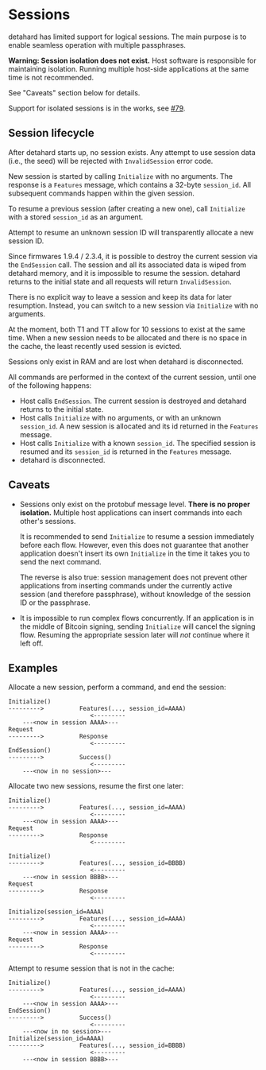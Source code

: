 # Sessions

detahard has limited support for logical sessions. The main purpose is to enable seamless
operation with multiple passphrases.

**Warning: Session isolation does not exist.** Host software is responsible for
maintaining isolation. Running multiple host-side applications at the same time is not
recommended.

See "Caveats" section below for details.

Support for isolated sessions is in the works, see
[#79](https://github.com/detahard/detahard-firmware/issues/79).

## Session lifecycle

After detahard starts up, no session exists. Any attempt to use session data (i.e., the
seed) will be rejected with `InvalidSession` error code.

New session is started by calling `Initialize` with no arguments. The response is a
`Features` message, which contains a 32-byte `session_id`. All subsequent commands
happen within the given session.

To resume a previous session (after creating a new one), call `Initialize` with a stored
`session_id` as an argument.

Attempt to resume an unknown session ID will transparently allocate a new session ID.

Since firmwares 1.9.4 / 2.3.4, it is possible to destroy the current session via the
`EndSession` call. The session and all its associated data is wiped from detahard memory,
and it is impossible to resume the session. detahard returns to the initial state and
all requests will return `InvalidSession`.

There is no explicit way to leave a session and keep its data for later resumption.
Instead, you can switch to a new session via `Initialize` with no arguments.

At the moment, both T1 and TT allow for 10 sessions to exist at the same time. When a
new session needs to be allocated and there is no space in the cache, the least recently
used session is evicted.

Sessions only exist in RAM and are lost when detahard is disconnected.

All commands are performed in the context of the current session, until one of the
following happens:

* Host calls `EndSession`. The current session is destroyed and detahard returns to the
  initial state.
* Host calls `Initialize` with no arguments, or with an unknown `session_id`. A new
  session is allocated and its id returned in the `Features` message.
* Host calls `Initialize` with a known `session_id`. The specified session is resumed
  and its `session_id` is returned in the `Features` message.
* detahard is disconnected.

## Caveats

* Sessions only exist on the protobuf message level. **There is no proper isolation.**
  Multiple host applications can insert commands into each other's sessions.

  It is recommended to send `Initialize` to resume a session immediately before each
  flow. However, even this does not guarantee that another application doesn't insert
  its own `Initialize` in the time it takes you to send the next command.

  The reverse is also true: session management does not prevent other applications from
  inserting commands under the currently active session (and therefore passphrase),
  without knowledge of the session ID or the passphrase.

* It is impossible to run complex flows concurrently. If an application is in the middle
  of Bitcoin signing, sending `Initialize` will cancel the signing flow. Resuming the
  appropriate session later will _not_ continue where it left off.

## Examples

Allocate a new session, perform a command, and end the session:
```
Initialize()
--------->          Features(..., session_id=AAAA)
                       <---------
    ---<now in session AAAA>---
Request
--------->          Response
                       <---------
EndSession()
--------->          Success()
                       <---------
    ---<now in no session>---
```

Allocate two new sessions, resume the first one later:
```
Initialize()
--------->          Features(..., session_id=AAAA)
                       <---------
    ---<now in session AAAA>---
Request
--------->          Response
                       <---------

Initialize()
--------->          Features(..., session_id=BBBB)
                       <---------
    ---<now in session BBBB>---
Request
--------->          Response
                       <---------

Initialize(session_id=AAAA)
--------->          Features(..., session_id=AAAA)
                       <---------
    ---<now in session AAAA>---
Request
--------->          Response
                       <---------
```

Attempt to resume session that is not in the cache:
```
Initialize()
--------->          Features(..., session_id=AAAA)
                       <---------
    ---<now in session AAAA>---
EndSession()
--------->          Success()
                       <---------
    ---<now in no session>---
Initialize(session_id=AAAA)
--------->          Features(..., session_id=BBBB)
                       <---------
    ---<now in session BBBB>---
```

